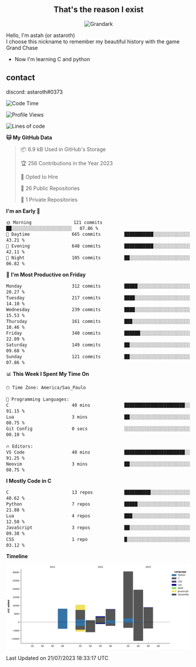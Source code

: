 <h2 align="center">That's the reason I exist</h2>

<p align="center">
  <img src="https://i.imgur.com/5HXDsn9.gif" width="500" alt="Grandark" href="https://www.artstation.com/artwork/dOBdmX" title="Grandark">
</p>


Hello, I'm astah (or astaroth)  
I choose this nickname to remember my beautiful history with the game Grand Chase  

- Now I'm learning C and python

## contact

discord: astaroth#0373
<!--START_SECTION:waka-->
![Code Time](http://img.shields.io/badge/Code%20Time-316%20hrs%2056%20mins-blue)

![Profile Views](http://img.shields.io/badge/Profile%20Views-2-blue)

![Lines of code](https://img.shields.io/badge/From%20Hello%20World%20I%27ve%20Written-89.7%20thousand%20lines%20of%20code-blue)

**🐱 My GitHub Data** 

> 📦 6.9 kB Used in GitHub's Storage 
 > 
> 🏆 256 Contributions in the Year 2023
 > 
> 💼 Opted to Hire
 > 
> 📜 26 Public Repositories 
 > 
> 🔑 1 Private Repositories 
 > 
**I'm an Early 🐤** 

```text
🌞 Morning                121 commits         ██░░░░░░░░░░░░░░░░░░░░░░░   07.86 % 
🌆 Daytime                665 commits         ███████████░░░░░░░░░░░░░░   43.21 % 
🌃 Evening                648 commits         ███████████░░░░░░░░░░░░░░   42.11 % 
🌙 Night                  105 commits         ██░░░░░░░░░░░░░░░░░░░░░░░   06.82 % 
```
📅 **I'm Most Productive on Friday** 

```text
Monday                   312 commits         █████░░░░░░░░░░░░░░░░░░░░   20.27 % 
Tuesday                  217 commits         ████░░░░░░░░░░░░░░░░░░░░░   14.10 % 
Wednesday                239 commits         ████░░░░░░░░░░░░░░░░░░░░░   15.53 % 
Thursday                 161 commits         ███░░░░░░░░░░░░░░░░░░░░░░   10.46 % 
Friday                   340 commits         ██████░░░░░░░░░░░░░░░░░░░   22.09 % 
Saturday                 149 commits         ██░░░░░░░░░░░░░░░░░░░░░░░   09.68 % 
Sunday                   121 commits         ██░░░░░░░░░░░░░░░░░░░░░░░   07.86 % 
```


📊 **This Week I Spent My Time On** 

```text
🕑︎ Time Zone: America/Sao_Paulo

💬 Programming Languages: 
C                        40 mins             ███████████████████████░░   91.15 % 
Lua                      3 mins              ██░░░░░░░░░░░░░░░░░░░░░░░   08.75 % 
Git Config               0 secs              ░░░░░░░░░░░░░░░░░░░░░░░░░   00.10 % 

🔥 Editors: 
VS Code                  40 mins             ███████████████████████░░   91.25 % 
Neovim                   3 mins              ██░░░░░░░░░░░░░░░░░░░░░░░   08.75 % 
```

**I Mostly Code in C** 

```text
C                        13 repos            ██████████░░░░░░░░░░░░░░░   40.62 % 
Python                   7 repos             █████░░░░░░░░░░░░░░░░░░░░   21.88 % 
Lua                      4 repos             ███░░░░░░░░░░░░░░░░░░░░░░   12.50 % 
JavaScript               3 repos             ██░░░░░░░░░░░░░░░░░░░░░░░   09.38 % 
CSS                      1 repo              █░░░░░░░░░░░░░░░░░░░░░░░░   03.12 % 
```



**Timeline**

![Lines of Code chart](https://raw.githubusercontent.com/astahjmo/astahjmo/main/assets/bar_graph.png)


 Last Updated on 21/07/2023 18:33:17 UTC
<!--END_SECTION:waka-->
